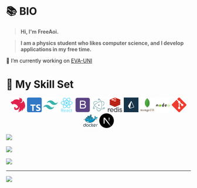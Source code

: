 # 📚 **BIO**

>  **Hi, I'm FreeAoi.**

> **I am a physics student who likes computer science, and I develop applications in my free time.**


🔭 I’m currently working on [EVA-UNI](https://github.com/FreeAoi/eva-uni)

# 📜 **My Skill Set**

<p align="center">
    <img src="./skills/nestjs.svg?raw=true" height="40px">
    <img src="./skills/typescript.svg?raw=true" height="40px">
    <img src="./skills/tailwindcss.svg?raw=true" height="40px">
    <img src="./skills/react.svg?raw=true" height="40px">
    <img src="./skills/bootstrap.svg?raw=true" height="40px">
    <img src="./skills/electron.svg?raw=true" height="40px">
    <img src="./skills/redis.svg?raw=true"
    height="40px">
    <img src="./skills/prisma.png?raw=true"
    height="40px">
    <img src="./skills/mongodb.svg?raw=true" height="40px">
    <img src="./skills/nodejs.svg?raw=true" height="40px">
    <img src="./skills/git.svg?raw=true" height="40px">
    <img src="./skills/docker.svg?raw=true" height="40px">
    <img src="./skills/nextjs.png?raw=true" height="40px">
    
</p>

![](https://github-readme-stats.vercel.app/api?username=FreeAoi&theme=dark&hide_border=false&include_all_commits=false&count_private=false)

![](https://github-readme-streak-stats.herokuapp.com/?user=FreeAoi&theme=dark&hide_border=false)

![](https://github-readme-stats.vercel.app/api/top-langs/?username=FreeAoi&theme=dark&hide_border=false&include_all_commits=false&count_private=false&layout=compact)

---
[![](https://visitcount.itsvg.in/api?id=FreeAoi&icon=0&color=8)](https://visitcount.itsvg.in)